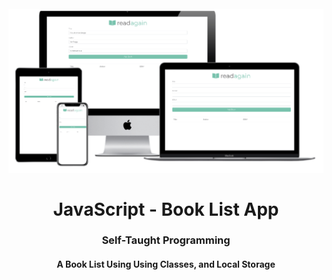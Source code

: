 <h1 align="center">
<br>
  <img src="img/booklist.png" width="600">
  <br>
    <br>
  JavaScript - Book List App
  <br>
</h1>

<h3 align="center">Self-Taught Programming</h3>

<h4 align="center">A Book List Using Using Classes, and Local Storage</h4>